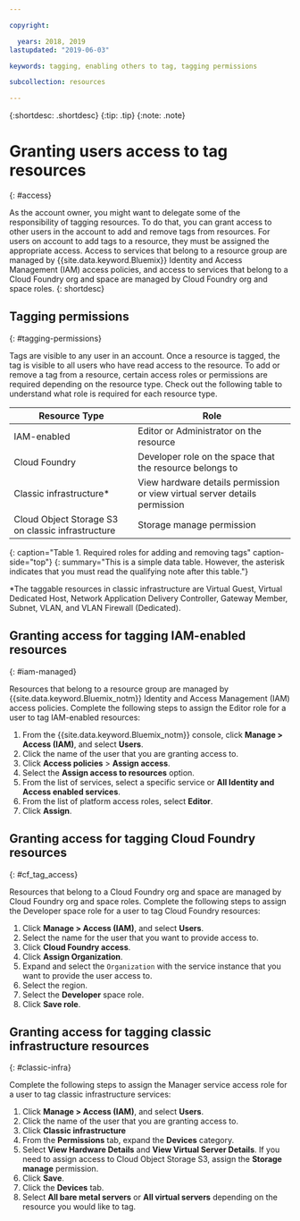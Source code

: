 ```yaml
---

copyright:

  years: 2018, 2019
lastupdated: "2019-06-03"

keywords: tagging, enabling others to tag, tagging permissions

subcollection: resources

---
```


{:shortdesc: .shortdesc}
{:tip: .tip}
{:note: .note}


# Granting users access to tag resources
{: #access}

As the account owner, you might want to delegate some of the responsibility of tagging resources. To do that, you can grant access to other users in the account to add and remove tags from resources. For users on account to add tags to a resource, they must be assigned the appropriate access. Access to services that belong to a resource group are managed by {{site.data.keyword.Bluemix}} Identity and Access Management (IAM) access policies, and access to services that belong to a Cloud Foundry org and space are managed by Cloud Foundry org and space roles.
{: shortdesc}

## Tagging permissions
{: #tagging-permissions}

Tags are visible to any user in an account. Once a resource is tagged, the tag is visible to all users who have read access to the resource. To add or remove a tag from a resource, certain access roles or permissions are required depending on the resource type. Check out the following table to understand what role is required for each resource type.


| Resource Type | Role |
|--------|---------------|
| IAM-enabled | Editor or Administrator on the resource |
| Cloud Foundry | Developer role on the space that the resource belongs to  |
| Classic infrastructure*| View hardware details permission or view virtual server details permission |
| Cloud Object Storage S3 on classic infrastructure | Storage manage permission |
{: caption="Table 1. Required roles for adding and removing tags" caption-side="top"}
{: summary="This is a simple data table. However, the asterisk indicates that you must read the qualifying note after this table."}

*The taggable resources in classic infrastructure are Virtual Guest, Virtual Dedicated Host, Network Application Delivery Controller, Gateway Member, Subnet, VLAN, and VLAN Firewall (Dedicated).


## Granting access for tagging IAM-enabled resources
{: #iam-managed}

Resources that belong to a resource group are managed by {{site.data.keyword.Bluemix_notm}} Identity and Access Management (IAM) access policies. Complete the following steps to assign the Editor role for a user to tag IAM-enabled resources:

  1. From the {{site.data.keyword.Bluemix_notm}} console, click **Manage > Access (IAM)**, and select **Users**.
  2. Click the name of the user that you are granting access to.
  3. Click **Access policies** > **Assign access**.
  4. Select the **Assign access to resources** option.
  5. From the list of services, select a specific service or **All Identity and Access enabled services**.
  6. From the list of platform access roles, select **Editor**.
  7. Click **Assign**.

## Granting access for tagging Cloud Foundry resources
{: #cf_tag_access}

Resources that belong to a Cloud Foundry org and space are managed by Cloud Foundry org and space roles. Complete the following steps to assign the Developer space role for a user to tag Cloud Foundry resources:

 1. Click **Manage > Access (IAM)**, and select **Users**.
2. Select the name for the user that you want to provide access to.
3. Click **Cloud Foundry access**.
4. Click **Assign Organization**.
5. Expand and select the `Organization` with the service instance that you want to provide the user access to.
6. Select the region.
7. Select the **Developer** space role.
8. Click **Save role**.

## Granting access for tagging classic infrastructure resources
{: #classic-infra}

Complete the following steps to assign the Manager service access role for a user to tag classic infrastructure services:

  1. Click **Manage > Access (IAM)**, and select **Users**.
  2. Click the name of the user that you are granting access to.
  3. Click **Classic infrastructure**
  4. From the **Permissions** tab, expand the **Devices** category.
  5. Select **View Hardware Details** and **View Virtual Server Details**. If you need to assign access to Cloud Object Storage S3, assign the **Storage manage** permission.
  6. Click **Save**.
  7. Click the **Devices** tab.
  8. Select **All bare metal servers** or **All virtual servers** depending on the resource you would like to tag.
